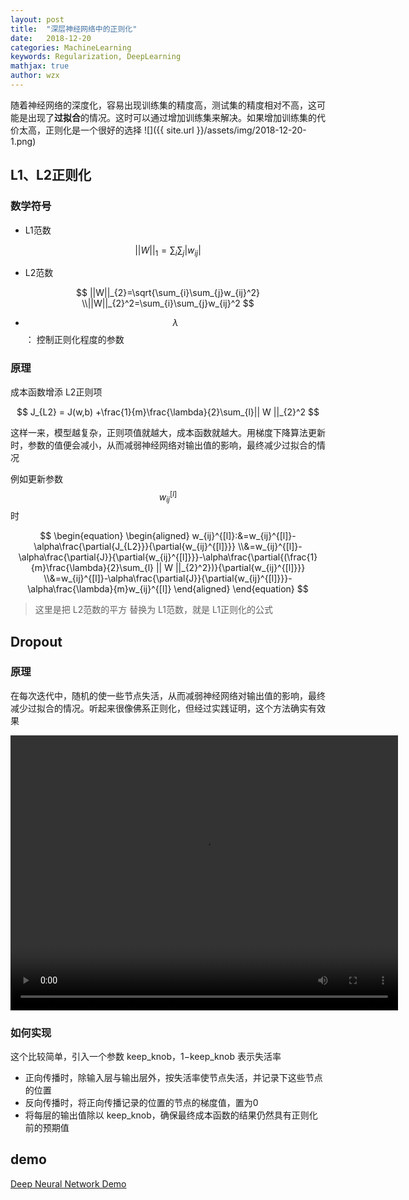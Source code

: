 ```yaml
---
layout: post
title:  "深层神经网络中的正则化"
date:   2018-12-20
categories: MachineLearning
keywords: Regularization, DeepLearning
mathjax: true
author: wzx
---
```


随着神经网络的深度化，容易出现训练集的精度高，测试集的精度相对不高，这可能是出现了**过拟合**的情况。这时可以通过增加训练集来解决。如果增加训练集的代价太高，正则化是一个很好的选择
![]({{ site.url }}/assets/img/2018-12-20-1.png)




## L1、L2正则化
### 数学符号
- L1范数

$$
||W||_{1}= \sum_{i}\sum_{j}|w_{ij}|
$$  

- L2范数  

$$
 ||W||_{2}=\sqrt{\sum_{i}\sum_{j}w_{ij}^2}
 \\||W||_{2}^2=\sum_{i}\sum_{j}w_{ij}^2
$$

- $$\lambda$$ ： 控制正则化程度的参数

### 原理
成本函数增添 L2正则项

$$
J_{L2} = J(w,b) +\frac{1}{m}\frac{\lambda}{2}\sum_{l}|| W ||_{2}^2
$$

这样一来，模型越复杂，正则项值就越大，成本函数就越大。用梯度下降算法更新时，参数的值便会减小，从而减弱神经网络对输出值的影响，最终减少过拟合的情况  

例如更新参数 $$w_{ij}^{[l]}$$ 时

$$
\begin{equation}
\begin{aligned}
w_{ij}^{[l]}:&=w_{ij}^{[l]}-\alpha\frac{\partial{J_{L2}}}{\partial{w_{ij}^{[l]}}}
\\&=w_{ij}^{[l]}-\alpha\frac{\partial{J}}{\partial{w_{ij}^{[l]}}}-\alpha\frac{\partial{(\frac{1}{m}\frac{\lambda}{2}\sum_{l} || W ||_{2}^2})}{\partial{w_{ij}^{[l]}}}
\\&=w_{ij}^{[l]}-\alpha\frac{\partial{J}}{\partial{w_{ij}^{[l]}}}-\alpha\frac{\lambda}{m}w_{ij}^{[l]}
\end{aligned}
\end{equation}
$$

> 这里是把 L2范数的平方 替换为 L1范数，就是 L1正则化的公式

## Dropout
### 原理
在每次迭代中，随机的使一些节点失活，从而减弱神经网络对输出值的影响，最终减少过拟合的情况。听起来很像佛系正则化，但经过实践证明，这个方法确实有效果
<center>
<video width="620" height="440" controls>
    <source src="{{ site.url }}/assets/video/2018-12-20-1.mp4" type="video/mp4">
</video>
</center>

### 如何实现
这个比较简单，引入一个参数 keep_knob，1−keep_knob 表示失活率

- 正向传播时，除输入层与输出层外，按失活率使节点失活，并记录下这些节点的位置
- 反向传播时，将正向传播记录的位置的节点的梯度值，置为0
- 将每层的输出值除以 keep_knob，确保最终成本函数的结果仍然具有正则化前的预期值

## demo
[Deep Neural Network Demo](https://github.com/wzx140/DNN_demo)
